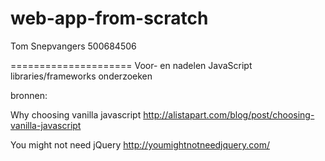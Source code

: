 # web-app-from-scratch

Tom Snepvangers
500684506

=====================
Voor- en nadelen JavaScript libraries/frameworks onderzoeken





bronnen: 

Why choosing vanilla javascript
http://alistapart.com/blog/post/choosing-vanilla-javascript

You might not need jQuery
http://youmightnotneedjquery.com/
